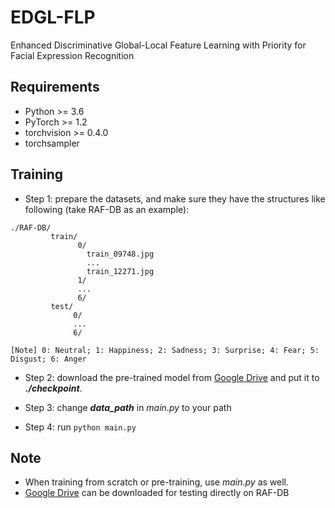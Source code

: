 # EDGL-FLP
Enhanced Discriminative Global-Local Feature Learning with Priority for Facial Expression Recognition

## Requirements
- Python >= 3.6
- PyTorch >= 1.2
- torchvision >= 0.4.0
- torchsampler

## Training

- Step 1: prepare the datasets, and make sure they have the structures like following (take RAF-DB as an example):
 
```
./RAF-DB/
         train/
               0/
                 train_09748.jpg
                 ...
                 train_12271.jpg
               1/
               ...
               6/
         test/
              0/
              ...
              6/

[Note] 0: Neutral; 1: Happiness; 2: Sadness; 3: Surprise; 4: Fear; 5: Disgust; 6: Anger
```

- Step 2: download the pre-trained model from [Google Drive](https://drive.google.com/file/d/1DOfOXk-kNfMTKJgsCOPGZZj1QIPzuMGs/view?usp=sharing) and put it to ***./checkpoint***.
    
- Step 3: change ***data_path*** in *main.py* to your path 

- Step 4: run ```python main.py ```


## Note
- When training from scratch or pre-training, use *main.py* as well.
- [Google Drive](https://drive.google.com/file/d/1ekLLs4Sh18elhsf5vslIi7YUr4VwjTRZ/view?usp=sharing) can be downloaded for testing directly on RAF-DB

